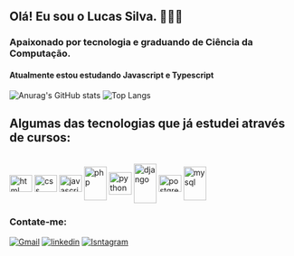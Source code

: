 
## Olá! Eu sou o Lucas Silva. 👨🏻‍💻
### Apaixonado por tecnologia e graduando de Ciência da Computação.
#### Atualmente estou estudando Javascript e Typescript
![Anurag's GitHub stats](https://github-readme-stats.vercel.app/api?username=lucasdmrsilva&show_icons=true&theme=dark)
![Top Langs](https://github-readme-stats.vercel.app/api/top-langs/?username=lucasdmrsilva&layout=compact&theme=dark)

## Algumas das tecnologias que já estudei através de cursos:

<div style="display: inline_block"><br>
  <img align="center" alt="html" height="30" width="40" src="https://icongr.am/devicon/html5-original.svg?size=128&color=currentColor">
  <img align="center" alt="css" height="30" width="40" src="https://icongr.am/devicon/css3-original.svg?size=128&color=currentColor">
  <img align="center" alt="javascript" height="30" width="40" src="https://icongr.am/devicon/javascript-original.svg?size=128&color=currentColor">
  <img align="center" alt="php" height="60" width="40" src="https://icongr.am/devicon/php-original.svg?size=128&color=currentColor">
  <img align="center" alt="python" height="40" width="40" src="https://icongr.am/devicon/python-original.svg?size=128&color=currentColor">
  <img align="center" alt="django" height="70" width="40" src="https://icongr.am/devicon/django-original.svg?size=128&color=currentColor">
  <img align="center" alt="postgres" height="30" width="40" src="https://icongr.am/devicon/postgresql-original.svg?size=128&color=currentColor">
  <img align="center" alt="mysql" height="60" width="40" src="https://icongr.am/devicon/mysql-original-wordmark.svg?size=128&color=currentColor">

</div>

### Contate-me:
[![Gmail](https://img.shields.io/badge/Gmail-D14836?style=for-the-badge&logo=gmail&logoColor=white)](mailto:lucasmrsilva1198@gmail.com)
[![linkedin](https://img.shields.io/badge/LinkedIn-0077B5?style=for-the-badge&logo=linkedin&logoColor=white)](https://www.linkedin.com/in/lucas-de-melo-0897a5211/)
[![Isntagram](https://img.shields.io/badge/Instagram-E4405F?style=for-the-badge&logo=instagram&logoColor=white)](https://www.instagram.com/casludemelo/)




>
